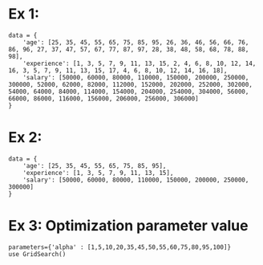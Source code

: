 # Ex 1:
    data = {
        'age': [25, 35, 45, 55, 65, 75, 85, 95, 26, 36, 46, 56, 66, 76, 86, 96, 27, 37, 47, 57, 67, 77, 87, 97, 28, 38, 48, 58, 68, 78, 88, 98],
        'experience': [1, 3, 5, 7, 9, 11, 13, 15, 2, 4, 6, 8, 10, 12, 14, 16, 3, 5, 7, 9, 11, 13, 15, 17, 4, 6, 8, 10, 12, 14, 16, 18],
        'salary': [50000, 60000, 80000, 110000, 150000, 200000, 250000, 300000, 52000, 62000, 82000, 112000, 152000, 202000, 252000, 302000, 54000, 64000, 84000, 114000, 154000, 204000, 254000, 304000, 56000, 66000, 86000, 116000, 156000, 206000, 256000, 306000]
    }


# Ex 2:
    data = {
        'age': [25, 35, 45, 55, 65, 75, 85, 95],
        'experience': [1, 3, 5, 7, 9, 11, 13, 15],
        'salary': [50000, 60000, 80000, 110000, 150000, 200000, 250000, 300000]
    }

# Ex 3: Optimization parameter value
    parameters={'alpha' : [1,5,10,20,35,45,50,55,60,75,80,95,100]}
    use GridSearch()
